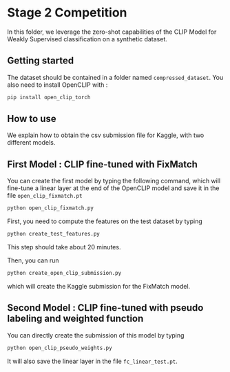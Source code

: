 # Stage 2 Competition
In this folder, we leverage the zero-shot capabilities of the CLIP Model for Weakly Supervised classification on a synthetic dataset.


## Getting started
The dataset should be contained in a folder named `compressed_dataset`.
You also need to install OpenCLIP with : 
```bash
pip install open_clip_torch
```


## How to use
We explain how to obtain the csv submission file for Kaggle, with two different models.


## First Model : CLIP fine-tuned with FixMatch 
You can create the first model by typing the following command, which will fine-tune a linear layer at the end of the OpenCLIP model and save it in the file `open_clip_fixmatch.pt`
```bash
python open_clip_fixmatch.py
```

First, you need to compute the features on the test dataset by typing
```bash 
python create_test_features.py
```
This step should take about 20 minutes.

Then, you can run 
```bash
python create_open_clip_submission.py
```
which will create the Kaggle submission for the FixMatch model.


## Second Model : CLIP fine-tuned with pseudo labeling and weighted function
You can directly create the submission of this model by typing 
```bash
python open_clip_pseudo_weights.py
```
It will also save the linear layer in the file `fc_linear_test.pt`.